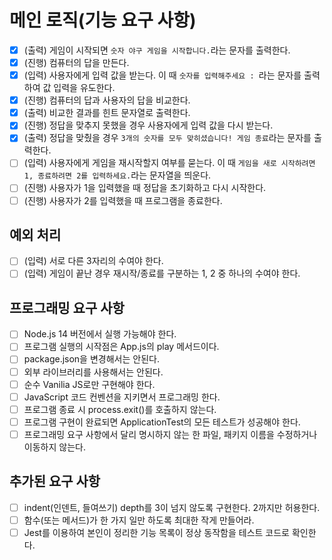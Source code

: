 # 메인 로직(기능 요구 사항)

- [x] (출력) 게임이 시작되면 `숫자 야구 게임을 시작합니다.`라는 문자를 출력한다.
- [x] (진행) 컴퓨터의 답을 만든다.
- [x] (입력) 사용자에게 입력 값을 받는다. 이 때 `숫자를 입력해주세요 : `라는 문자를 출력하여 값 입력을 유도한다.
- [x] (진행) 컴퓨터의 답과 사용자의 답을 비교한다.
- [x] (출력) 비교한 결과를 힌트 문자열로 출력한다.
- [x] (진행) 정답을 맞추지 못했을 경우 사용자에게 입력 값을 다시 받는다.
- [x] (출력) 정답을 맞췄을 경우 `3개의 숫자를 모두 맞히셨습니다! 게임 종료`라는 문자를 출력한다.
- [ ] (입력) 사용자에게 게임을 재시작할지 여부를 묻는다. 이 때 `게임을 새로 시작하려면 1, 종료하려면 2를 입력하세요.`라는 문자열을 띄운다.
- [ ] (진행) 사용자가 1을 입력했을 때 정답을 초기화하고 다시 시작한다.
- [ ] (진행) 사용자가 2를 입력했을 때 프로그램을 종료한다.

## 예외 처리

- [ ] (입력) 서로 다른 3자리의 수여야 한다.
- [ ] (입력) 게임이 끝난 경우 재시작/종료를 구분하는 1, 2 중 하나의 수여야 한다.

## 프로그래밍 요구 사항

- [ ] Node.js 14 버전에서 실행 가능해야 한다.
- [ ] 프로그램 실행의 시작점은 App.js의 play 메서드이다.
- [ ] package.json을 변경해서는 안된다.
- [ ] 외부 라이브러리를 사용해서는 안된다.
- [ ] 순수 Vanilia JS로만 구현해야 한다.
- [ ] JavaScript 코드 컨벤션을 지키면서 프로그래밍 한다.
- [ ] 프로그램 종료 시 process.exit()를 호출하지 않는다.
- [ ] 프로그램 구현이 완료되면 ApplicationTest의 모든 테스트가 성공해야 한다.
- [ ] 프로그래밍 요구 사항에서 달리 명시하지 않는 한 파일, 패키지 이름을 수정하거나 이동하지 않는다.

## 추가된 요구 사항

- [ ] indent(인덴트, 들여쓰기) depth를 3이 넘지 않도록 구현한다. 2까지만 허용한다.
- [ ] 함수(또는 메서드)가 한 가지 일만 하도록 최대한 작게 만들어라.
- [ ] Jest를 이용하여 본인이 정리한 기능 목록이 정상 동작함을 테스트 코드로 확인한다.
